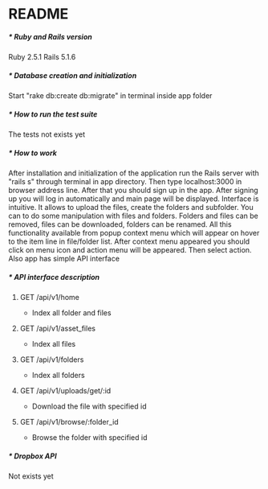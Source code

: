 # README

##### * Ruby and Rails version

Ruby 2.5.1
Rails 5.1.6

##### * Database creation and initialization

Start "rake db:create db:migrate" in terminal inside app folder

##### * How to run the test suite

The tests not exists yet

##### * How to work

  After installation and initialization of the application run the Rails server with "rails s" through terminal in app directory. Then type localhost:3000 in browser address line. After that you should sign up in the app. After signing up you will log in automatically and main page will be displayed.
  Interface is intuitive. It allows to upload the files, create the folders and subfolder. You can to do some manipulation with files and folders.
  Folders and files can be removed, files can be downloaded, folders can be renamed. All this functionality available from popup context menu which will appear on hover to the item line in file/folder list. After context menu appeared you should click on menu icon and action menu will be appeared. Then select action.
  Also app has simple API interface

##### * API interface description

  1. GET /api/v1/home
     - Index all folder and files
     
  2. GET /api/v1/asset_files
     - Index all files
     
  3. GET /api/v1/folders
     - Index all folders
     
  4. GET /api/v1/uploads/get/:id
     - Download the file with specified id
     
  5. GET /api/v1/browse/:folder_id
     - Browse the folder with specified id

##### * Dropbox API
  Not exists yet
